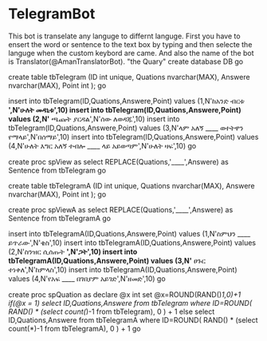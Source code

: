 # TelegramBot
This bot is transelate any languge to differnt languge.
First you have to ensert the word or sentence to the text box by typing and then selecte the languge when the custom keybord are came.
And also the name of the bot is  Translator(@AmanTranslatorBot).
"the Quary"
create database DB
go

create table tbTelegram
(ID int unique,
Quations nvarchar(MAX),
Answere nvarchar(MAX),
Point int
);
go

insert into tbTelegram(ID,Quations,Answere,Point)
values (1,N'ከአንድ ብርቱ ____',N'ሁለት መዳኒቱ',10)
insert into tbTelegram(ID,Quations,Answere,Point)
values (2,N'____ ጫጩት ያርዳል',N'ሰው ለወዳጁ',10)
insert into tbTelegram(ID,Quations,Answere,Point)
values (3,N'ላም አለኝ ____ ወተትዋን የማላይ',N'በሰማይ',10)
insert into tbTelegram(ID,Quations,Answere,Point)
values (4,N'ሁለት እግር አለኝ ተብሎ ____ ላይ አይወጣም',N'ሁለት ዛፍ',10)
go

create proc spView
as 
select REPLACE(Quations,'____',Answere) as Sentence
from tbTelegram
go

create table tbTelegramA
(ID int unique,
Quations nvarchar(MAX),
Answere nvarchar(MAX),
Point int
);
go

create proc spViewA
as 
select REPLACE(Quations,'____',Answere) as Sentence
from tbTelegramA
go

insert into tbTelegramA(ID,Quations,Answere,Point)
values (1,N'ስምህን ____ ይጥራው',N'ቄስ',10)
insert into tbTelegramA(ID,Quations,Answere,Point)
values (2,N'ስንዝር ሲሰጡት ____',N'ጋት',10)
insert into tbTelegramA(ID,Quations,Answere,Point)
values (3,N'____ ፀጉር ተነቀለ',N'ከምላስ',10)
insert into tbTelegramA(ID,Quations,Answere,Point)
values (4,N'የአፍ ____ በገበያም አይገድ',N'ዘመድ',10)
go

create proc spQuation
as
declare @x int
set @x=ROUND(RAND()*1,0)+1
if(@x = 1)
select ID,Quations,Answere
from tbTelegram
where ID=ROUND( RAND() * (select count(*)-1 from tbTelegram), 0 ) + 1
else
select ID,Quations,Answere
from tbTelegramA
where ID=ROUND( RAND() * (select count(*)-1 from tbTelegramA), 0 ) + 1
go
